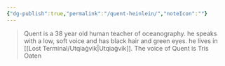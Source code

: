 ```yaml
---
{"dg-publish":true,"permalink":"/quent-heinlein/","noteIcon":""}
---
```



> <span query="get(aliases.0)"></span>Quent<span type="end"></span> is a <span query="get(age)"></span>38<span type="end"></span> year old <span query="get(species)"></span>human<span type="end"></span> <span query="get(archetype)"></span>teacher of oceanography<span type="end"></span>. <span query="get(pronouns.0)"></span>he<span type="end"></span> speaks with a <span query="get(voice)"></span>low, soft<span type="end"></span> voice and has <span query="get(hair)"></span>black<span type="end"></span> hair and <span query="get(eyes)"></span>green<span type="end"></span> eyes. <span query="get(pronouns.0)"></span>he<span type="end"></span> lives in <span query="get(home.0)"></span>[[Lost Terminal/Utqiaġvik\|Utqiaġvik]]<span type="end"></span>.
> The voice of <span query="get(aliases.0)"></span>Quent<span type="end"></span> is <span query="get(actor)"></span>Tris Oaten<span type="end"></span>
 